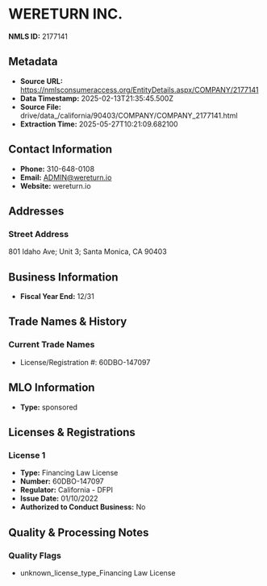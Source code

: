 # WERETURN INC.

**NMLS ID:** 2177141

## Metadata
- **Source URL:** https://nmlsconsumeraccess.org/EntityDetails.aspx/COMPANY/2177141
- **Data Timestamp:** 2025-02-13T21:35:45.500Z
- **Source File:** drive/data_/california/90403/COMPANY/COMPANY_2177141.html
- **Extraction Time:** 2025-05-27T10:21:09.682100

## Contact Information
- **Phone:** 310-648-0108
- **Email:** ADMIN@wereturn.io
- **Website:** wereturn.io

## Addresses
### Street Address
801 Idaho Ave; Unit 3; Santa Monica, CA 90403

## Business Information
- **Fiscal Year End:** 12/31

## Trade Names & History
### Current Trade Names
- License/Registration #: 60DBO-147097

## MLO Information
- **Type:** sponsored

## Licenses & Registrations

### License 1
- **Type:** Financing Law License
- **Number:** 60DBO-147097
- **Regulator:** California - DFPI
- **Issue Date:** 01/10/2022
- **Authorized to Conduct Business:** No

## Quality & Processing Notes
### Quality Flags
- unknown_license_type_Financing Law License

